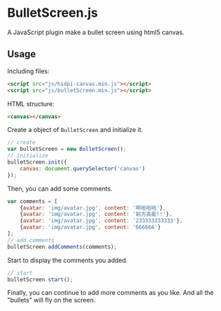 # BulletScreen.js
A JavaScript plugin make a bullet screen using html5 canvas.

## Usage

Including files:
```html
<script src="js/hidpi-canvas.min.js"></script>
<script src="js/bulletScreen.min.js"></script>
```

HTML structure:
```html
<canvas></canvas>
``` 

Create a object of `BulletScreen` and initialize it.
```js
// create
var bulletScreen = new BulletScreen();
// initialize
bulletScreen.init({
	canvas: document.querySelector('canvas')
});
```

Then, you can add some comments.
```js
var comments = [
	{avatar: 'img/avatar.jpg', content: '啊哈哈哈'},
	{avatar: 'img/avatar.jpg', content: '前方高能!!'},
	{avatar: 'img/avatar.jpg', content: '233333333333'},
	{avatar: 'img/avatar.jpg', content: '666666'}
];
// add comments
bulletScreen.addComments(comments);
```

Start to display the comments you added.
```js
// start
bulletScreen.start();
```

Finally, you can continue to add more comments as you like. And all the "bullets" will fly on the screen.